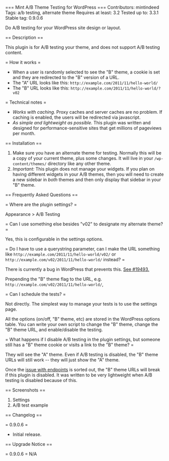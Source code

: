 === Mint A/B Theme Testing for WordPress ===
Contributors: mintindeed
Tags: a/b testing, alternate theme
Requires at least: 3.2
Tested up to: 3.3.1
Stable tag: 0.9.0.6

Do A/B testing for your WordPress site design or layout.

== Description ==

This plugin is for A/B testing your theme, and does not support A/B testing content.

= How it works =
* When a user is randomly selected to see the "B" theme, a cookie is set and they are redirected to the "B" version of a URL.
* The "A" URL looks like this: `http://example.com/2011/11/hello-world/`
* The "B" URL looks like this: `http://example.com/2011/11/hello-world/?v02`

= Technical notes =
* *Works with caching.*  Proxy caches and server caches are no problem.  If caching is enabled, the users will be redirected via javascript.
* *As simple and lightweight as possible.*  This plugin was written and designed for performance-sensitive sites that get millions of pageviews per month.

== Installation ==

1. Make sure you have an alternate theme for testing.  Normally this will be a copy of your current theme, plus some changes.  It will live in your `/wp-content/themes/` directory like any other theme.
1. *Important:* This plugin does not manage your widgets.  If you plan on having different widgets in your A/B themes, then you will need to create a new sidebar in _both_ themes and then only display that sidebar in your "B" theme.

== Frequently Asked Questions ==

= Where are the plugin settings? =

Appearance > A/B Testing

= Can I use something else besides "v02" to designate my alternate theme? =

Yes, this is configurable in the settings options.

= Do I have to use a querystring parameter, can I make the URL something like `http://example.com/2011/11/hello-world/v02/` or `http://example.com/v02/2011/11/hello-world/` instead? =

There is currently a bug in WordPress that prevents this.  [See #19493.](http://core.trac.wordpress.org/ticket/19493)

Prepending the "B" theme flag to the URL, e.g. `http://example.com/v02/2011/11/hello-world/`,

= Can I schedule the tests? =

Not directly.  The simplest way to manage your tests is to use the settings page.

All the options (on/off, "B" theme, etc) are stored in the WordPress options table.  You can write your own script to change the "B" theme, change the "B" theme URL, and enable/disable the testing.

= What happens if I disable A/B testing in the plugin settings, but someone still has a "B" theme cookie or visits a link to the "B" theme? =

They will see the "A" theme.  Even if A/B testing is disabled, the "B" theme URLs will still work -- they will just show the "A" theme.

Once the [issue with endpoints](http://core.trac.wordpress.org/ticket/19493) is sorted out, the "B" theme URLs will break if this plugin is disabled.  It was written to be very lightweight when A/B testing is disabled because of this.


== Screenshots ==

1. Settings
2. A/B test example

== Changelog ==

= 0.9.0.6 =
* Initial release.

== Upgrade Notice ==

= 0.9.0.6 =
N/A
